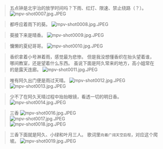 > 五点钟是北宇治的放学时间吗？下雨、红灯、限速、禁止绕路（？）。
![mpv-shot0007.jpg.JPEG](/file/blog/spirit/響け！ユーフォニアム/S1/OP/20200830/mpv-shot0007.jpg.JPEG)

> 都呼应着雨下的葵。
![mpv-shot0008.jpg.JPEG](/file/blog/spirit/響け！ユーフォニアム/S1/OP/20200830/mpv-shot0008.jpg.JPEG)  

> 葵接下来是晴香。
![mpv-shot0009.jpg.JPEG](/file/blog/spirit/響け！ユーフォニアム/S1/OP/20200830/mpv-shot0009.jpg.JPEG)  

> 慵懒的夏纪哥哥。
![mpv-shot0010.jpg.JPEG](/file/blog/spirit/響け！ユーフォニアム/S1/OP/20200830/mpv-shot0010.jpg.JPEG)  

> 香织拿着小号淋着雨，感觉最为悲惨。
> 但是我没想懂香织在抬头望着谁，哪间教室，还是望着什么东西。
> 虽说下面是阿久常来的地方，高小姐常在的是露天连廊。
![mpv-shot0011.jpg.JPEG](/file/blog/spirit/響け！ユーフォニアム/S1/OP/20200830/mpv-shot0011.jpg.JPEG)  

> 唯有阿久出门便是雨过天晴。
![mpv-shot0012.jpg.JPEG](/file/blog/spirit/響け！ユーフォニアム/S1/OP/20200830/mpv-shot0012.jpg.JPEG)  
![mpv-shot0013.jpg.JPEG](/file/blog/spirit/響け！ユーフォニアム/S1/OP/20200830/mpv-shot0013.jpg.JPEG)  

> 少不了在阿久天晴过程中抬抬眼镜，看透一切的明日香。
![mpv-shot0014.jpg.JPEG](/file/blog/spirit/響け！ユーフォニアム/S1/OP/20200830/mpv-shot0014.jpg.JPEG)  

> 三香
![mpv-shot0016.jpg.JPEG](/file/blog/spirit/響け！ユーフォニアム/S1/OP/20200830/mpv-shot0016.jpg.JPEG)  
![mpv-shot0017.jpg.JPEG](/file/blog/spirit/響け！ユーフォニアム/S1/OP/20200830/mpv-shot0017.jpg.JPEG)  
![mpv-shot0018.jpg.JPEG](/file/blog/spirit/響け！ユーフォニアム/S1/OP/20200830/mpv-shot0018.jpg.JPEG)  

> 三香下面就是阿久、小绿和叶月三人。
> 歌词里`向着广阔天空启程`，对应这个爬坡。
![mpv-shot0019.jpg.JPEG](/file/blog/spirit/響け！ユーフォニアム/S1/OP/20200830/mpv-shot0019.jpg.JPEG)
